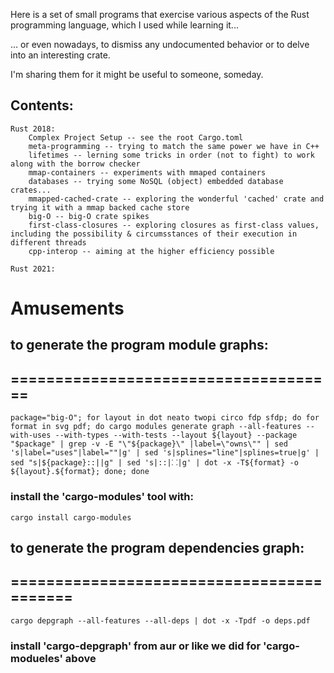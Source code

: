 Here is a set of small programs that exercise various aspects of the Rust programming language, which I used while learning it...

... or even nowadays, to dismiss any undocumented behavior or to delve into an interesting crate. 

I'm sharing them for it might be useful to someone, someday.

Contents:
--------

    Rust 2018:
        Complex Project Setup -- see the root Cargo.toml
        meta-programming -- trying to match the same power we have in C++
        lifetimes -- lerning some tricks in order (not to fight) to work along with the borrow checker
        mmap-containers -- experiments with mmaped containers
        databases -- trying some NoSQL (object) embedded database crates...
        mmapped-cached-crate -- exploring the wonderful 'cached' crate and trying it with a mmap backed cache store
        big-O -- big-O crate spikes
        first-class-closures -- exploring closures as first-class values, including the possibility & circumsstances of their execution in different threads
        cpp-interop -- aiming at the higher efficiency possible

    Rust 2021:


# Amusements

## to generate the program module graphs:
## =====================================
```
package="big-O"; for layout in dot neato twopi circo fdp sfdp; do for format in svg pdf; do cargo modules generate graph --all-features --with-uses --with-types --with-tests --layout ${layout} --package "$package" | grep -v -E "\"${package}\" |label=\"owns\"" | sed 's|label="uses"|label=""|g' | sed 's|splines="line"|splines=true|g' | sed "s|${package}::||g" | sed 's|::|⸬|g' | dot -x -T${format} -o ${layout}.${format}; done; done
```

### install the 'cargo-modules' tool with:
```
cargo install cargo-modules
```

## to generate the program dependencies graph:
## ==========================================
```
cargo depgraph --all-features --all-deps | dot -x -Tpdf -o deps.pdf
```

### install 'cargo-depgraph' from aur or like we did for 'cargo-modueles' above
